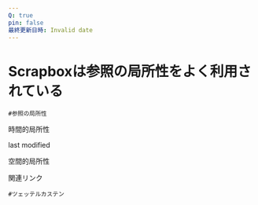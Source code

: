 ```yaml
---
Q: true
pin: false
最終更新日時: Invalid date
---
```

# Scrapboxは参照の局所性をよく利用されている

`#参照の局所性`

時間的局所性

last modified

空間的局所性

関連リンク

`#ツェッテルカステン`